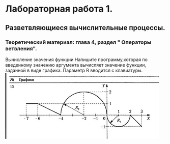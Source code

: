 # Лабораторная работа 1.
## Разветвляющиеся вычислительные процессы.
### Теоретический материал: глава 4, раздел " Операторы ветвления".
Вычисление значения функции
Напишите программу,которая по введенному значению аргумента вычисляет значение функции, заданной в виде графика. Параметр R вводится с клавиатуры.
![image](./gr.jpg)
